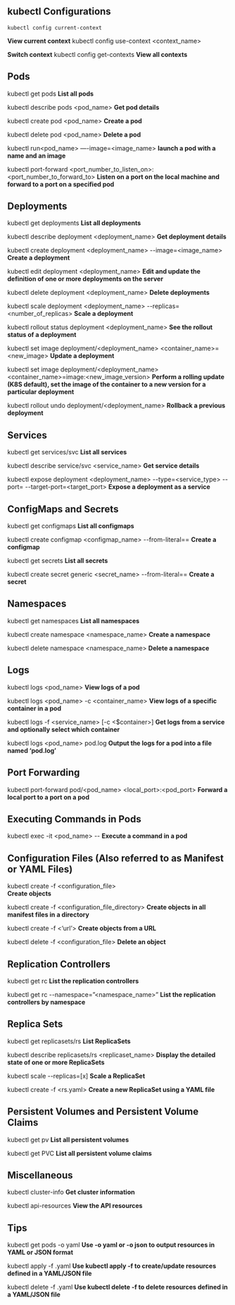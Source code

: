 ## kubectl Configurations

```
kubectl config current-context  
```
**View current context**
kubectl config use-context <context_name>

**Switch context**
kubectl config get-contexts
**View all contexts**

## Pods

kubectl get pods
**List all pods**

kubectl describe pods <pod_name>
**Get pod details**

kubectl create pod <pod_name>
**Create a pod**

kubectl delete pod <pod_name>
**Delete a pod**

kubectl run<pod_name> —-image=<image_name>
**launch a pod with a name and an image**

kubectl port-forward <pod name> <port_number_to_listen_on>:<port_number_to_forward_to>
**Listen on a port on the local machine and forward to a port on a specified pod**

## Deployments

kubectl get deployments
**List all deployments**

kubectl describe deployment <deployment_name>
**Get deployment details**

kubectl create deployment <deployment_name> --image=<image_name>
**Create a deployment**

kubectl edit deployment <deployment_name>
**Edit and update the definition of one or more deployments on the server**

kubectl delete deployment <deployment_name>
**Delete deployments**

kubectl scale deployment <deployment_name> --replicas=<number_of_replicas>
**Scale a deployment**

kubectl rollout status deployment <deployment_name> 
**See the rollout status of a deployment**

kubectl set image deployment/<deployment_name> <container_name>=<new_image>
**Update a deployment**

kubectl set image deployment/<deployment_name> <container_name>=image:<new_image_version>
**Perform a rolling update (K8S default), set the image of the container to a new version for a particular deployment**

kubectl rollout undo deployment/<deployment_name>
**Rollback a previous deployment**

## Services

kubectl get services/svc
**List all services**

kubectl describe service/svc <service_name>
**Get service details**

kubectl expose deployment <deployment_name> --type=<service_type> --port=<port> --target-port=<target_port>
**Expose a deployment as a service**

## ConfigMaps and Secrets

kubectl get configmaps
**List all configmaps**

kubectl create configmap <configmap_name> --from-literal=<key>=<value>
**Create a configmap**

kubectl get secrets
**List all secrets**

kubectl create secret generic <secret_name> --from-literal=<key>=<value>
**Create a secret**

## Namespaces

kubectl get namespaces
**List all namespaces**

kubectl create namespace <namespace_name>
**Create a namespace**

kubectl delete namespace <namespace_name>
**Delete a namespace**

## Logs

kubectl logs <pod_name>
**View logs of a pod**

kubectl logs <pod_name> -c <container_name>
**View logs of a specific container in a pod**

kubectl logs -f <service_name> [-c <$container>] 
**Get logs from a service and optionally select which container**

kubectl logs <pod_name> pod.log 
**Output the logs for a pod into a file named ‘pod.log’**

## Port Forwarding

kubectl port-forward pod/<pod_name> <local_port>:<pod_port>
**Forward a local port to a port on a pod**

## Executing Commands in Pods

kubectl exec -it <pod_name> -- <command>
**Execute a command in a pod**

## Configuration Files (Also referred to as Manifest or YAML Files)

kubectl create -f <configuration_file>  
**Create objects**

kubectl create -f <configuration_file_directory> 
**Create objects in all manifest files in a directory**

kubectl create -f <‘url’> 
**Create objects from a URL**

kubectl delete -f <configuration_file> 
**Delete an object**

## Replication Controllers

kubectl get rc
**List the replication controllers**

kubectl get rc --namespace=”<namespace_name>” 
**List the replication controllers by namespace**

## Replica Sets

kubectl get replicasets/rs
**List ReplicaSets**

kubectl describe replicasets/rs <replicaset_name>
**Display the detailed state of one or more ReplicaSets**

kubectl scale --replicas=[x] 
**Scale a ReplicaSet**

kubectl create -f <rs.yaml>
**Create a new ReplicaSet using a YAML file**

## Persistent Volumes and Persistent Volume Claims

kubectl get pv
**List all persistent volumes**

kubectl get PVC
**List all persistent volume claims**

## Miscellaneous

kubectl cluster-info
**Get cluster information**

kubectl api-resources
**View the API resources**

## Tips

kubectl get pods -o yaml
**Use -o yaml or -o json to output resources in YAML or JSON format**

kubectl apply -f <file>.yaml
**Use kubectl apply -f <file> to create/update resources defined in a YAML/JSON file**

kubectl delete -f <file>.yaml
**Use kubectl delete -f <file> to delete resources defined in a YAML/JSON file**

